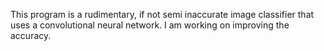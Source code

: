 This program is a rudimentary, if not semi inaccurate image classifier that uses a convolutional neural network. I am working on improving the accuracy.

